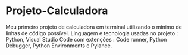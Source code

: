 # Projeto-Calculadora
Meu primeiro projeto de calculadora em terminal utilizando o mínimo de linhas de código possível.
Linguagem e tecnologia usadas no projeto : Python, Visual Studio Code com extenções : Code runner, Python Debugger, Python Environments e Pylance.
